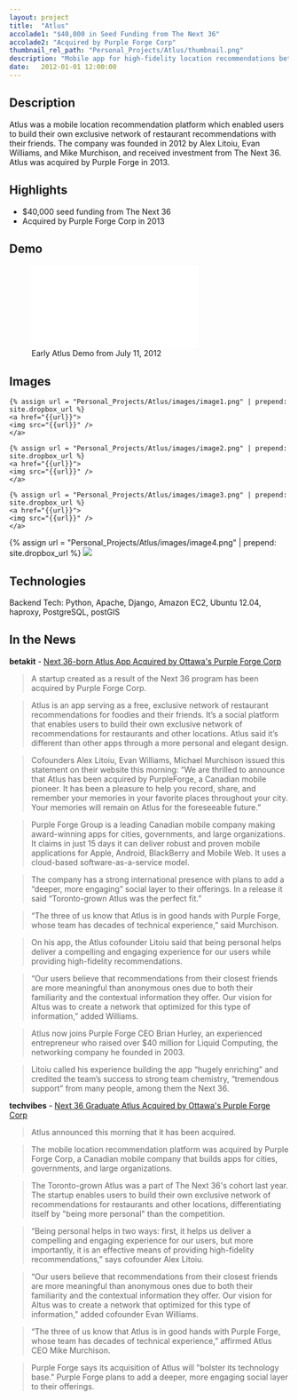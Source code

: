 ```yaml
---
layout: project
title:  "Atlus"
accolade1: "$40,000 in Seed Funding from The Next 36"
accolade2: "Acquired by Purple Forge Corp"
thumbnail_rel_path: "Personal_Projects/Atlus/thumbnail.png"
description: "Mobile app for high-fidelity location recommendations between friends"
date:   2012-01-01 12:00:00
---
```


## Description
Atlus was a mobile location recommendation platform which enabled users to build their own exclusive network of restaurant recommendations with their friends. The company was founded in 2012 by Alex Litoiu, Evan Williams, and Mike Murchison, and received investment from The Next 36. Atlus was acquired by Purple Forge in 2013.

## Highlights

* $40,000 seed funding from The Next 36
* Acquired by Purple Forge Corp in 2013

## Demo
<div class="fullwidth-gallery">

<figure>
	<div class="video-container">
	<iframe src="//www.youtube.com/embed/EI9toP46ji4?rel=0" frameborder="0" allowfullscreen></iframe>
	</div>
	<figcaption>
	Early Atlus Demo from July 11, 2012
	</figcaption>

</figure>

</div>


## Images

<div class="gallery">

	{% assign url = "Personal_Projects/Atlus/images/image1.png" | prepend: site.dropbox_url %}
	<a href="{{url}}">
	<img src="{{url}}" />
	</a>

	{% assign url = "Personal_Projects/Atlus/images/image2.png" | prepend: site.dropbox_url %}
	<a href="{{url}}">
	<img src="{{url}}" />
	</a>

	{% assign url = "Personal_Projects/Atlus/images/image3.png" | prepend: site.dropbox_url %}
	<a href="{{url}}">
	<img src="{{url}}" />
	</a>

</div>
<div class="fullwidth-gallery">
	{% assign url = "Personal_Projects/Atlus/images/image4.png" | prepend: site.dropbox_url %}
	<a href="{{url}}">
	<img src="{{url}}" />
	</a>	
</div>

## Technologies

Backend Tech: Python, Apache, Django, Amazon EC2, Ubuntu 12.04, haproxy, PostgreSQL, postGIS

## In the News

**betakit** - [Next 36-born Atlus App Acquired by Ottawa's Purple Forge Corp](http://www.betakit.com/next-36-born-atlus-app-acquired-by-ottawas-purple-forge-corp/)

>A startup created as a result of the Next 36 program has been acquired by Purple Forge Corp.

>Atlus is an app serving as a free, exclusive network of restaurant recommendations for foodies and their friends. It’s a social platform that enables users to build their own exclusive network of recommendations for restaurants and other locations. Atlus said it’s different than other apps through a more personal and elegant design.

>Cofounders Alex Litoiu, Evan Williams, Michael Murchison issued this statement on their website this morning: “We are thrilled to announce that Atlus has been acquired by PurpleForge, a Canadian mobile pioneer. It has been a pleasure to help you record, share, and remember your memories in your favorite places throughout your city. Your memories will remain on Atlus for the foreseeable future.”

>Purple Forge Group is a leading Canadian mobile company making award-winning apps for cities, governments, and large organizations. It claims in just 15 days it can deliver robust and proven mobile applications for Apple, Android, BlackBerry and Mobile Web. It uses a cloud-based software-as-a-service model.

>The company has a strong international presence with plans to add a “deeper, more engaging” social layer to their offerings. In a release it said “Toronto-grown Atlus was the perfect fit.”

>“The three of us know that Atlus is in good hands with Purple Forge, whose team has decades of technical experience,” said Murchison.

>On his app, the Atlus cofounder Litoiu said that being personal helps deliver a compelling and engaging experience for our users while providing high-fidelity recommendations.

>“Our users believe that recommendations from their closest friends are more meaningful than anonymous ones due to both their familiarity and the contextual information they offer. Our vision for Altus was to create a network that optimized for this type of information,” added Williams.

>Atlus now joins Purple Forge CEO Brian Hurley, an experienced entrepreneur who raised over $40 million for Liquid Computing, the networking company he founded in 2003.

>Litoiu called his experience building the app “hugely enriching” and credited the team’s success to strong team chemistry, “tremendous support” from many people, among them the Next 36.



**techvibes** - [Next 36 Graduate Atlus Acquired by Ottawa's Purple Forge Corp](http://www.techvibes.com/blog/next-36-graduate-atlus-acquired-by-ottawas-purple-forge-corp-2013-11-19)

>Atlus announced this morning that it has been acquired.

>The mobile location recommendation platform was acquired by Purple Forge Corp, a Canadian mobile company that builds apps for cities, governments, and large organizations.

>The Toronto-grown Atlus was a part of The Next 36's cohort last year. The startup enables users to build their own exclusive network of recommendations for restaurants and other locations, differentiating itself by "being more personal" than the competition.

>“Being personal helps in two ways: first, it helps us deliver a compelling and engaging experience for our users, but more importantly, it is an effective means of providing high-fidelity recommendations,” says cofounder Alex Litoiu.

>“Our users believe that recommendations from their closest friends are more meaningful than anonymous ones due to both their familiarity and the contextual information they offer. Our vision for Altus was to create a network that optimized for this type of information,” added cofounder Evan Williams.

>“The three of us know that Atlus is in good hands with Purple Forge, whose team has decades of technical experience,” affirmed Atlus CEO Mike Murchison.

>Purple Forge says its acquisition of Atlus will "bolster its technology base." Purple Forge plans to add a deeper, more engaging social layer to their offerings.
